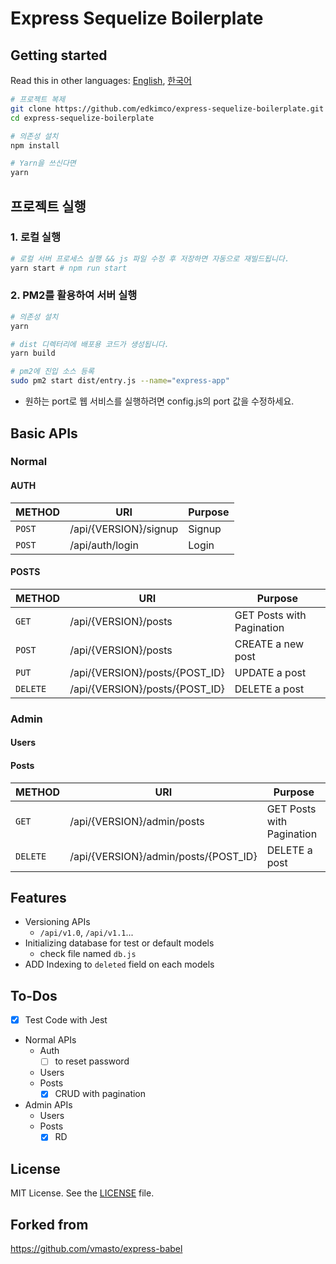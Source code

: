 # Express Sequelize Boilerplate

## Getting started

Read this in other languages: [English](README.md), [한국어](README.ko.md)

```sh
# 프로젝트 복제
git clone https://github.com/edkimco/express-sequelize-boilerplate.git
cd express-sequelize-boilerplate

# 의존성 설치
npm install

# Yarn을 쓰신다면
yarn
```

## 프로젝트 실행
### 1. 로컬 실행
```sh
# 로컬 서버 프로세스 실행 && js 파일 수정 후 저장하면 자동으로 재빌드됩니다.
yarn start # npm run start
```
### 2. PM2를 활용하여 서버 실행
```sh
# 의존성 설치
yarn

# dist 디렉터리에 배포용 코드가 생성됩니다.
yarn build

# pm2에 진입 소스 등록
sudo pm2 start dist/entry.js --name="express-app"
```
- 원하는 port로 웹 서비스를 실행하려면 config.js의 port 값을 수정하세요.

## Basic APIs
### Normal
#### AUTH
| METHOD | URI                   | Purpose |
| ------ | --------------------- | ------- |
| `POST` | /api/{VERSION}/signup | Signup  |
| `POST` | /api/auth/login       | Login   |

#### POSTS
| METHOD   | URI                            | Purpose                   |
| -------- | ------------------------------ | ------------------------- |
| `GET`    | /api/{VERSION}/posts           | GET Posts with Pagination |
| `POST`   | /api/{VERSION}/posts           | CREATE a new post         |
| `PUT`    | /api/{VERSION}/posts/{POST_ID} | UPDATE a post             |
| `DELETE` | /api/{VERSION}/posts/{POST_ID} | DELETE a post             |

### Admin
#### Users
#### Posts
| METHOD   | URI                                  | Purpose                   |
| -------- | ------------------------------------ | ------------------------- |
| `GET`    | /api/{VERSION}/admin/posts           | GET Posts with Pagination |
| `DELETE` | /api/{VERSION}/admin/posts/{POST_ID} | DELETE a post             |

## Features

- Versioning APIs
  - `/api/v1.0`, `/api/v1.1`...
- Initializing database for test or default models
  - check file named `db.js`
- ADD Indexing to `deleted` field on each models

## To-Dos
- [x] Test Code with Jest
- Normal APIs
  - Auth
    - [ ] to reset password
  - Users
  - Posts
    - [x] CRUD with pagination
- Admin APIs
  - Users
  - Posts
    - [x] RD

## License
MIT License. See the [LICENSE](LICENSE) file.

## Forked from
https://github.com/vmasto/express-babel
